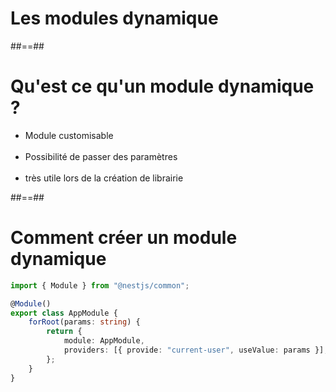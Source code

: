 <!-- .slide: class="transition-bg-sfeir-1 underline"-->

# Les modules dynamique

##==##

# Qu'est ce qu'un module dynamique ?

-   Module customisable <br/><br/>
-   Possibilité de passer des paramètres <br/><br/>
-   très utile lors de la création de librairie

##==##

<!-- .slide: class="with-code inconsolata" -->

# Comment créer un module dynamique

```typescript
import { Module } from "@nestjs/common";

@Module()
export class AppModule {
    forRoot(params: string) {
        return {
            module: AppModule,
            providers: [{ provide: "current-user", useValue: params }],
        };
    }
}
```

<!-- .element: class="big-code" -->
